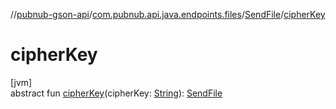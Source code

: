 //[pubnub-gson-api](../../../index.md)/[com.pubnub.api.java.endpoints.files](../index.md)/[SendFile](index.md)/[cipherKey](cipher-key.md)

# cipherKey

[jvm]\
abstract fun [cipherKey](cipher-key.md)(cipherKey: [String](https://docs.oracle.com/javase/8/docs/api/java/lang/String.html)): [SendFile](index.md)

